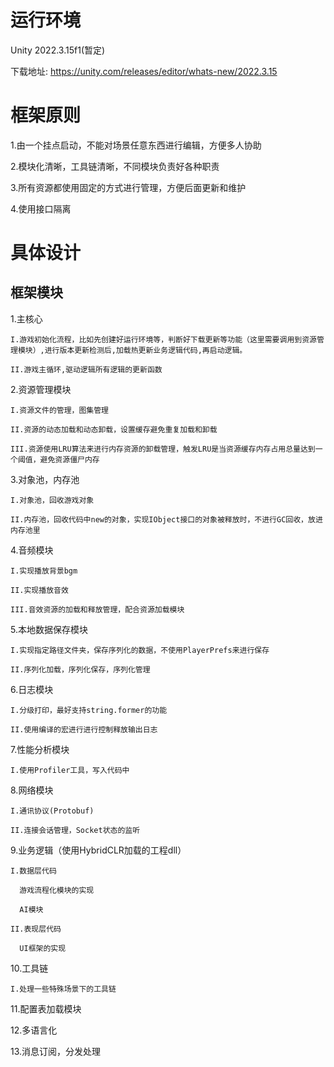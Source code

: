 # 运行环境
Unity 2022.3.15f1(暂定)

下载地址: https://unity.com/releases/editor/whats-new/2022.3.15

# 框架原则

1.由一个挂点启动，不能对场景任意东西进行编辑，方便多人协助

2.模块化清晰，工具链清晰，不同模块负责好各种职责

3.所有资源都使用固定的方式进行管理，方便后面更新和维护

4.使用接口隔离

# 具体设计
## 框架模块
1.主核心

    I.游戏初始化流程，比如先创建好运行环境等，判断好下载更新等功能（这里需要调用到资源管理模块）,进行版本更新检测后,加载热更新业务逻辑代码,再启动逻辑。
  
    II.游戏主循环,驱动逻辑所有逻辑的更新函数

2.资源管理模块

    I.资源文件的管理，图集管理
  
    II.资源的动态加载和动态卸载，设置缓存避免重复加载和卸载
  
    III.资源使用LRU算法来进行内存资源的卸载管理，触发LRU是当资源缓存内存占用总量达到一个阈值，避免资源僵尸内存

3.对象池，内存池

    I.对象池，回收游戏对象
  
    II.内存池，回收代码中new的对象，实现IObject接口的对象被释放时，不进行GC回收，放进内存池里

4.音频模块

    I.实现播放背景bgm
  
    II.实现播放音效
  
    III.音效资源的加载和释放管理，配合资源加载模块

5.本地数据保存模块

    I.实现指定路径文件夹，保存序列化的数据，不使用PlayerPrefs来进行保存

    II.序列化加载，序列化保存，序列化管理

6.日志模块

    I.分级打印，最好支持string.former的功能

    II.使用编译的宏进行进行控制释放输出日志

7.性能分析模块

    I.使用Profiler工具，写入代码中

8.网络模块

    I.通讯协议(Protobuf)

    II.连接会话管理，Socket状态的监听

9.业务逻辑（使用HybridCLR加载的工程dll）
  
    I.数据层代码

      游戏流程化模块的实现

      AI模块

    II.表现层代码

      UI框架的实现

10.工具链

    I.处理一些特殊场景下的工具链

11.配置表加载模块

12.多语言化

13.消息订阅，分发处理

  
  
